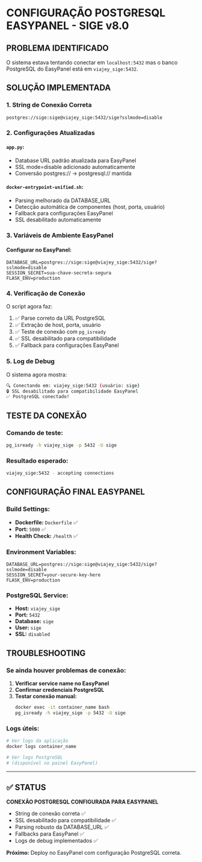 # CONFIGURAÇÃO POSTGRESQL EASYPANEL - SIGE v8.0

## PROBLEMA IDENTIFICADO
O sistema estava tentando conectar em `localhost:5432` mas o banco PostgreSQL do EasyPanel está em `viajey_sige:5432`.

## SOLUÇÃO IMPLEMENTADA

### 1. **String de Conexão Correta**
```
postgres://sige:sige@viajey_sige:5432/sige?sslmode=disable
```

### 2. **Configurações Atualizadas**

#### `app.py`:
- Database URL padrão atualizada para EasyPanel
- SSL mode=disable adicionado automaticamente
- Conversão postgres:// → postgresql:// mantida

#### `docker-entrypoint-unified.sh`:
- Parsing melhorado da DATABASE_URL
- Detecção automática de componentes (host, porta, usuário)
- Fallback para configurações EasyPanel
- SSL desabilitado automaticamente

### 3. **Variáveis de Ambiente EasyPanel**

#### Configurar no EasyPanel:
```
DATABASE_URL=postgres://sige:sige@viajey_sige:5432/sige?sslmode=disable
SESSION_SECRET=sua-chave-secreta-segura
FLASK_ENV=production
```

### 4. **Verificação de Conexão**

O script agora faz:
1. ✅ Parse correto da URL PostgreSQL
2. ✅ Extração de host, porta, usuário
3. ✅ Teste de conexão com `pg_isready`
4. ✅ SSL desabilitado para compatibilidade
5. ✅ Fallback para configurações EasyPanel

### 5. **Log de Debug**

O sistema agora mostra:
```bash
🔍 Conectando em: viajey_sige:5432 (usuário: sige)
🔒 SSL desabilitado para compatibilidade EasyPanel
✅ PostgreSQL conectado!
```

## TESTE DA CONEXÃO

### Comando de teste:
```bash
pg_isready -h viajey_sige -p 5432 -U sige
```

### Resultado esperado:
```bash
viajey_sige:5432 - accepting connections
```

## CONFIGURAÇÃO FINAL EASYPANEL

### Build Settings:
- **Dockerfile:** `Dockerfile` ✅
- **Port:** `5000` ✅
- **Health Check:** `/health` ✅

### Environment Variables:
```
DATABASE_URL=postgres://sige:sige@viajey_sige:5432/sige?sslmode=disable
SESSION_SECRET=your-secure-key-here
FLASK_ENV=production
```

### PostgreSQL Service:
- **Host:** `viajey_sige`
- **Port:** `5432`
- **Database:** `sige`
- **User:** `sige`
- **SSL:** `disabled`

## TROUBLESHOOTING

### Se ainda houver problemas de conexão:

1. **Verificar service name no EasyPanel**
2. **Confirmar credenciais PostgreSQL**
3. **Testar conexão manual:**
   ```bash
   docker exec -it container_name bash
   pg_isready -h viajey_sige -p 5432 -U sige
   ```

### Logs úteis:
```bash
# Ver logs da aplicação
docker logs container_name

# Ver logs PostgreSQL
# (disponível no painel EasyPanel)
```

---

## ✅ STATUS
**CONEXÃO POSTGRESQL CONFIGURADA PARA EASYPANEL**

- String de conexão correta ✅
- SSL desabilitado para compatibilidade ✅
- Parsing robusto da DATABASE_URL ✅
- Fallbacks para EasyPanel ✅
- Logs de debug implementados ✅

**Próximo:** Deploy no EasyPanel com configuração PostgreSQL correta.